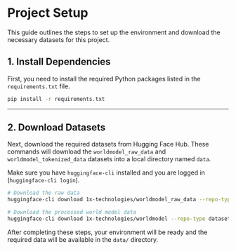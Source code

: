 # Project Setup

This guide outlines the steps to set up the environment and download the necessary datasets for this project.

## 1. Install Dependencies

First, you need to install the required Python packages listed in the `requirements.txt` file.

```bash
pip install -r requirements.txt
```

---

## 2. Download Datasets

Next, download the required datasets from Hugging Face Hub. These commands will download the `worldmodel_raw_data` and `worldmodel_tokenized_data` datasets into a local directory named `data`.

Make sure you have `huggingface-cli` installed and you are logged in (`huggingface-cli login`).

```bash
# Download the raw data
huggingface-cli download 1x-technologies/worldmodel_raw_data --repo-type dataset --local-dir data

# Download the processed world model data
huggingface-cli download 1x-technologies/worldmodel --repo-type dataset --local-dir data
```

After completing these steps, your environment will be ready and the required data will be available in the `data/` directory.